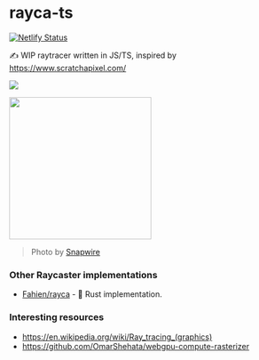 # rayca-ts

[![Netlify Status](https://api.netlify.com/api/v1/badges/39bb4441-4f1d-4847-aeaa-2439d09c004e/deploy-status)](https://app.netlify.com/sites/js-ray/deploys)

✍️ WIP raytracer written in JS/TS, inspired by https://www.scratchapixel.com/

![](https://imgur.com/Bc8Noxd.png)

<img width=256 src="https://i.imgur.com/VvSo7iT.png" >

> Photo by [Snapwire](https://www.pexels.com/photo/photo-of-gray-cat-looking-up-against-black-background-730896/)

### Other Raycaster implementations

- [Fahien/rayca](https://github.com/Fahien/rayca) - 🦀 Rust implementation.


### Interesting resources

- https://en.wikipedia.org/wiki/Ray_tracing_(graphics)
- https://github.com/OmarShehata/webgpu-compute-rasterizer
